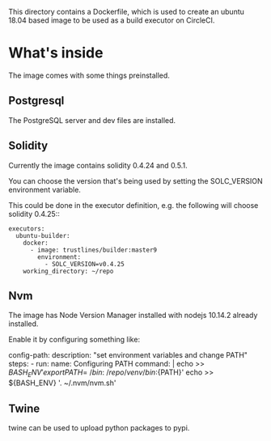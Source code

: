 This directory contains a Dockerfile, which is used to create an ubuntu 18.04
based image to be used as a build executor on CircleCI.

# What's inside

The image comes with some things preinstalled.

## Postgresql 

The PostgreSQL server and dev files are installed.

## Solidity
Currently the image contains solidity 0.4.24 and 0.5.1.

You can choose the version that's being used by setting the SOLC_VERSION
environment variable.

This could be done in the executor definition, e.g. the following will choose
solidity 0.4.25::

    executors:
      ubuntu-builder:
        docker:
          - image: trustlines/builder:master9
            environment:
              - SOLC_VERSION=v0.4.25
        working_directory: ~/repo

## Nvm

The image has Node Version Manager installed with nodejs 10.14.2 already installed.

Enable it by configuring something like:

  config-path:
    description: "set environment variables and change PATH"
    steps:
    - run:
        name: Configuring PATH
        command: |
          echo >> ${BASH_ENV} 'export PATH=~/bin:~/repo/venv/bin:${PATH}'
          echo >> ${BASH_ENV} '. ~/.nvm/nvm.sh'

## Twine
twine can be used to upload python packages to pypi.
